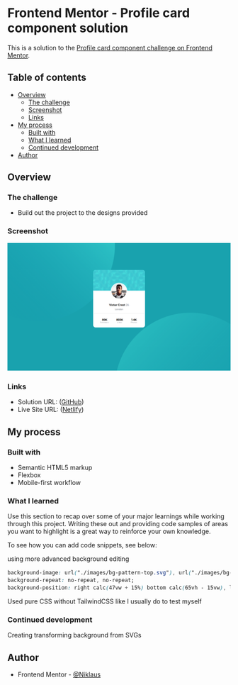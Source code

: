 # Frontend Mentor - Profile card component solution

This is a solution to the [Profile card component challenge on Frontend Mentor](https://www.frontendmentor.io/challenges/profile-card-component-cfArpWshJ).

## Table of contents

- [Overview](#overview)
  - [The challenge](#the-challenge)
  - [Screenshot](#screenshot)
  - [Links](#links)
- [My process](#my-process)
  - [Built with](#built-with)
  - [What I learned](#what-i-learned)
  - [Continued development](#continued-development)
- [Author](#author)

## Overview

### The challenge

- Build out the project to the designs provided

### Screenshot

![](./screenshot.png)


### Links

- Solution URL: ([GitHub](https://github.com/NiklausRupail/frontend-mentor/edit/main/profile-card-component))
- Live Site URL: ([Netlify](https://extraordinary-heliotrope-08126f.netlify.app))

## My process

### Built with

- Semantic HTML5 markup
- Flexbox
- Mobile-first workflow

### What I learned

Use this section to recap over some of your major learnings while working through this project. Writing these out and providing code samples of areas you want to highlight is a great way to reinforce your own knowledge.

To see how you can add code snippets, see below:

using more advanced background editing 
```css
background-image: url("./images/bg-pattern-top.svg"), url("./images/bg-pattern-bottom.svg");
background-repeat: no-repeat, no-repeat;
background-position: right calc(47vw + 15%) bottom calc(65vh - 15vw), left calc(40vw + 25%) top calc(72vh - 10vw);
```
Used pure CSS without TailwindCSS like I usually do to test myself

### Continued development

Creating transforming background from SVGs

## Author

- Frontend Mentor - [@Niklaus](https://www.frontendmentor.io/profile/NiklausRupail)
